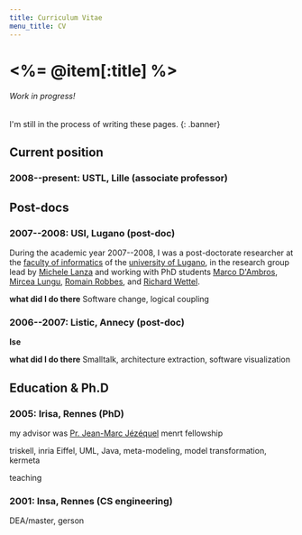 ```yaml
---
title: Curriculum Vitae
menu_title: CV
---
```

# <%= @item[:title] %>

###### Work in progress!
I'm still in the process of writing these pages.
{: .banner}


## Current position

### 2008--present: USTL, Lille (associate professor)



## Post-docs

### 2007--2008: USI, Lugano (post-doc)

During the academic year 2007--2008, I was a post-doctorate researcher at the [faculty of informatics][unisi-info] of the [university of Lugano][unisi], in the research group lead by [Michele Lanza][lanza] and working with PhD students [Marco D'Ambros][marco], [Mircea Lungu][mircea], [Romain Robbes][romain], and [Richard Wettel][ricky].

**what did I do there**
Software change, logical coupling

[unisi-info]: http://www.inf.unisi.ch
[unisi]: http://www.unisi.ch "Università della Svizzera Italiana"
[lanza]: http://www.inf.unisi.ch/faculty/lanza/
[marco]: http://www.inf.unisi.ch/phd/dambros/
[mircea]: http://www.inf.unisi.ch/phd/lungu/
[romain]: http://www.inf.unisi.ch/phd/robbes/
[ricky]: http://www.inf.unisi.ch/phd/wettel/


### 2006--2007: Listic, Annecy (post-doc)

**lse**

**what did I do there**
Smalltalk, architecture extraction, software visualization


## Education & Ph.D

### 2005: Irisa, Rennes (PhD)

my advisor was [Pr. Jean-Marc Jézéquel][jmj]
menrt fellowship

triskell, inria
Eiffel, UML, Java, meta-modeling, model transformation, kermeta

teaching

### 2001: Insa, Rennes (CS engineering)

DEA/master, gerson

[triskell]: http://www.irisa.fr/triskell
[jmj]: http://www.irisa.fr/prive/jezequel/
[gerson]: http://www.sciences.univ-nantes.fr/lina/gdd/members/sunye
